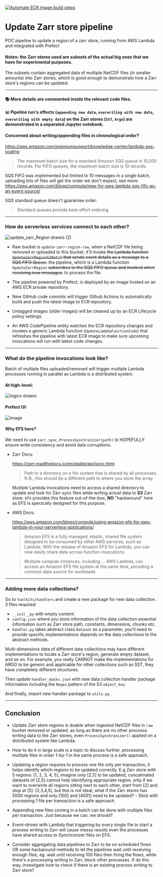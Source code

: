 [![Automate ECR image build steps](https://github.com/vietnguyengit/update_zarr_region/actions/workflows/ecr-build.yml/badge.svg)](https://github.com/vietnguyengit/update_zarr_region/actions/workflows/ecr-build.yml)

# Update Zarr store pipeline
POC pipeline to update a region of a zarr store, running from AWS Lambda and integrated with Prefect

#### Notes: the Zarr stores used are subsets of the actual big ones that we have for experimental purposes.

The subsets contain aggregated data of multiple NetCDF files (in smaller amounts) into Zarr stores, which is good enough to demonstrate how a Zarr store's regions can be updated.

---

#### :books: More details are commented inside the relevant code files.

#### :bar_chart: Pipeline run's effects (`appending new data`, `overwriting with new data`, `overwriting with empty data`) on the Zarr stores (`SST`, `Argo`) are demonstrated in a separated Jupyter notebook.

#### Concerned about writing/appending files in chronological order?

https://aws.amazon.com/premiumsupport/knowledge-center/lambda-sqs-scaling

> The maximum batch size for a standard Amazon SQS queue is 10,000 records. For FIFO queues, the maximum batch size is 10 records.

SQS FIFO was implemented but limited to 10 messages in a single batch, uploading lots of files will get the order we don't expect, see more: https://aws.amazon.com/blogs/compute/new-for-aws-lambda-sqs-fifo-as-an-event-source/

SQS standard queue doesn't guarantee order:

> Standard queues provide best-effort ordering

---

### How do serverless services connect to each other?

![update_zarr_Region drawio (2)](https://user-images.githubusercontent.com/26201635/198423280-f34d2838-f0db-4ab1-a43c-8565b6f2b96e.png)

- Raw bucket is `update-zarr-region-raw`, when a NetCDF file being removed or uploaded to this bucket, it'll invoke ~~the Lambda function `UpdateZarrRegionS3Watch` that sends event details as a message to a SQS FIFO Queue.~~ the pipeline, which is a Lambda function `UpdateZarrRegion` ~~subscribes to the SQS FIFO queue and invoked when receiving new messages.~~ to process the file.

- The pipeline powered by Prefect, is deployed by an image hosted on an AWS ECR private repository.

- New GitHub code commits will trigger Github Actions to automatically build and push the latest image to ECR repository.

- Untagged images (older images) will be cleaned up by an ECR Lifecycle policy settings.

- An AWS CodePipeline entity watches the ECR repository changes and invokes a generic Lambda function (`UpdateLambdaFunctionCode`) that refreshes the pipeline with latest ECR image to make sure upcoming invocations will run with latest code changes.

---

### What do the pipeline invocations look like?

Batch of multiple files uploaded/removed will trigger multiple Lambda processes running in parallel as Lambda is a distributed system.

#### At high-level:

![logics drawio](https://user-images.githubusercontent.com/26201635/198423340-31db0cbc-37ad-469e-9fb4-405563ddcf05.png)

#### Prefect UI:

![image](https://user-images.githubusercontent.com/26201635/198177692-c8daff39-94e3-4834-ab1f-d45f30449e19.png)

#### Why EFS here?

We need to use `zarr.sync.ProcessSynchronizer(path)` to HOPEFULLY ensure write consistency and avoid data corruptions.

* Zarr Docs:

  https://zarr.readthedocs.io/en/stable/api/sync.html

  > Path to a directory on a file system that is shared by all processes. N.B., this should be a different path to where you store the array.

  Mutilple Lambda invocations need to access a shared directory to update and look for Zarr sync files while writing actual data to **S3** Zarr store. `EFS` provides this feature out-of-the-box, **NO** "hackaround" here as EFS is specically designed for this purpose.

* AWS Docs:

  https://aws.amazon.com/blogs/compute/using-amazon-efs-for-aws-lambda-in-your-serverless-applications/

  > Amazon EFS is a fully managed, elastic, shared file system designed to be consumed by other AWS services, such as Lambda. With the release of Amazon EFS for Lambda, you can now easily share data across function invocations.

  > Multiple compute instances, including ... AWS Lambda, can access an Amazon EFS file system at the same time, providing a common data source for workloads

---

### Adding more data collections?

Go to `toolkits/handlers` and create a new package for new data collection. 3 files required:

- `__init__py` with empty content.
- `config.json` where you store information of the data collection essential information such as Zarr store path, constants, dimensions, chunks etc.
- `handler.py` takes abstract class `Dataset` as a parameter, you'll need to provide specific implementations depends on the data collections to the abstract methods.

Multi-dimensions data of different data collections may have different implementations to locate a Zarr store's region, generate empty dataset, and so on. For example, you really CANNOT make the implementations for ARGO to be generic and applicable for other collections such as SST, they have completely different structures.

Then update `handler_masks.json` with new data collection handler package information including the `Regex` pattern of the S3 `object_key`.

And finally, import new handler package to `utils.py`.

---

 ## Conclusion
 
- Update Zarr store regions is doable when ingested NetCDF files in `raw` bucket removed or updated, as long as there are no other processs writing data to the Zarr stores, even `ProcessSynchronizer()` applied on a distributed system like Lambda. 

- How to do it in large scale is a topic to discuss further, processing multiple files in order 1-by-1 in the same process is a safe approach.

- Updating a region requires to process one file only per transaction, it helps identify which regions to be updated correctly. E.g Zarr store with 5 regions: [1, 2, 3, 4, 5], imagine only [2,5] to be updated, concatinated datasets of [2,5] cannot help identifying appropriate region, only if we want to overwrite all regions sitting next to each other, start from [2] and stop at [5]: [2,3,4,5], but this is not ideal, what if the Zarr stores has 5000 regions and only [100] and [4001] need to be updated? - Stick with processing 1 file per transaction is a safe approach.

- Appending new files coming in a batch can be done with multiple files per transaction. Just because we can, we should?

- Event-driven with Lambda that triggering by every single file to start a process writing to Zarr will cause messy results even the processes have shared access to Synchronizer files on EFS. 

- Consider aggregating data pipelines to Zarr to be on scheduled flows OR some hackaround methods to let the pipelines wait until receiving enough files, eg. wait until receiving 100 files then firing the flows, while there's a processing writing to Zarr, block other processes. If do this way, investigate how to check if there is an existing process writing to Zarr store?

